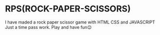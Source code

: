# RPS(ROCK-PAPER-SCISSORS)
I have maded a rock paper scissor game with HTML CSS and JAVASCRIPT
Just a time pass work.
Play and have fun😉
